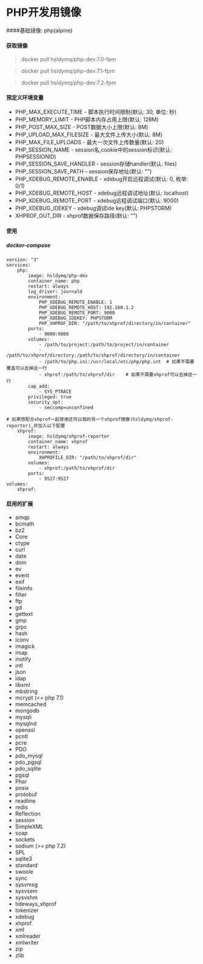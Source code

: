 # PHP开发用镜像

####基础镜像: php(alpine)

#### 获取镜像
> docker pull hsldymq/php-dev:7.0-fpm

> docker pull hsldymq/php-dev:7.1-fpm

> docker pull hsldymq/php-dev:7.2-fpm

#### 预定义环境变量
* PHP\_MAX\_EXECUTE\_TIME - 脚本执行时间限制(默认: 30, 单位: 秒)
* PHP\_MEMORY\_LIMIT - PHP脚本内存占用上限(默认: 128M)
* PHP\_POST\_MAX\_SIZE - POST数据大小上限(默认: 8M)
* PHP\_UPLOAD\_MAX\_FILESIZE - 最大文件上传大小(默认: 8M)
* PHP\_MAX\_FILE\_UPLOADS - 最大一次文件上传数量(默认: 20)
* PHP\_SESSION\_NAME - session名,cookie中的session标识(默认: PHPSESSIONID)
* PHP\_SESSION\_SAVE\_HANDLER - session存储handler(默认: files)
* PHP\_SESSION\_SAVE\_PATH - session保存地址(默认: "")
* PHP\_XDEBUG\_REMOTE_ENABLE - xdebug开启远程调试(默认: 0, 枚举: 0/1)
* PHP\_XDEBUG\_REMOTE_HOST - xdebug远程调试地址(默认: localhost)
* PHP\_XDEBUG\_REMOTE_PORT - xdebug远程调试端口(默认: 9000)
* PHP\_XDEBUG\_IDEKEY - xdebug调试ide key(默认: PHPSTORM)
* XHPROF_OUT_DIR - xhprof数据保存路径(默认: "")

#### 使用
##### docker-compose
```docker-compose
version: "3"
services:
    php:
        image: hsldymq/php-dev
        container_name: php
        restart: always
        log_driver: journald 
        environment:
            PHP_XDEBUG_REMOTE_ENABLE: 1
            PHP_XDEBUG_REMOTE_HOST: 192.168.1.2
            PHP_XDEBUG_REMOTE_PORT: 9000
            PHP_XDEBUG_IDEKEY: PHPSTORM
            PHP_XHPROF_DIR: "/path/to/xhprof/directory/in/container"
        ports:
            - 9000:9000
        volumes:
            - /path/to/project:/path/to/project/in/container
            - /path/to/xhprof/directory:/path/to/xhprof/directory/in/container
            - /path/to/php.ini:/usr/local/etc/php/php.int  # 如果不需要覆盖可以去掉这一行
            - xhprof:/path/to/xhprof/dir    # 如果不需要xhprof可以去掉这一行
        cap_add:
            - SYS_PTRACE
        privileged: true
        security_opt:
            - seccomp=unconfined

# 如果想配合xhprof一起使用还可以我的另一个xhprof镜像(hsldymq/xhprof-reporter),并加入以下配置
    xhprof:
        image: hsldymq/xhprof-reporter
        container_name: xhprof
        restart: always
        environment:
            XHPROFILE_DIR: "/path/to/xhprof/dir"
        volumes:
            - xhprof:/path/to/xhprof/dir
        ports:
            - 9527:9527
volumes:
    xhprof:
```

#### 启用的扩展
* amqp
* bcmath
* bz2
* Core
* ctype
* curl
* date
* dom
* ev
* event
* exif
* fileinfo
* filter
* ftp
* gd
* gettext
* gmp
* grpc
* hash
* iconv
* imagick
* imap
* inotify
* intl
* json
* ldap
* libxml
* mbstring
* mcrypt (<= php 7.1)
* memcached
* mongodb
* mysqli
* mysqlnd
* openssl
* pcntl
* pcre
* PDO
* pdo_mysql
* pdo_pgsql
* pdo_sqlite
* pgsql
* Phar
* posix
* protobuf
* readline
* redis
* Reflection
* session
* SimpleXML
* soap
* sockets
* sodium (>= php 7.2)
* SPL
* sqlite3
* standard
* swoole
* sync
* sysvmsg
* sysvsem
* sysvshm
* tideways_xhprof
* tokenizer
* xdebug
* xhprof
* xml
* xmlreader
* xmlwriter
* zip
* zlib